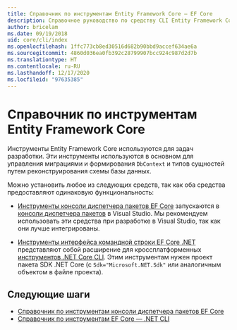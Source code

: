 ```yaml
---
title: Справочник по инструментам Entity Framework Core — EF Core
description: Справочное руководство по средству CLI Entity Framework Core и консоли диспетчера пакетов Visual Studio
author: bricelam
ms.date: 09/19/2018
uid: core/cli/index
ms.openlocfilehash: 1ffc773cb8ed30516d682b90bbd9accef634ae6a
ms.sourcegitcommit: 4860d036ea0fb392c28799907bcc924c987d2d7b
ms.translationtype: HT
ms.contentlocale: ru-RU
ms.lasthandoff: 12/17/2020
ms.locfileid: "97635385"
---
```

# <a name="entity-framework-core-tools-reference"></a>Справочник по инструментам Entity Framework Core

Инструменты Entity Framework Core используются для задач разработки. Эти инструменты используются в основном для управления миграциями и формирования `DbContext` и типов сущностей путем реконструирования схемы базы данных.

Можно установить любое из следующих средств, так как оба средства предоставляют одинаковую функциональность:

* [Инструменты консоли диспетчера пакетов EF Core](xref:core/cli/powershell) запускаются в [консоли диспетчера пакетов](/nuget/tools/package-manager-console) в Visual Studio. Мы рекомендуем использовать эти средства при разработке в Visual Studio, так как они лучше интегрированы.

* [Инструменты интерфейса командной строки EF Core .NET](xref:core/cli/dotnet) представляют собой расширение для кроссплатформенных [инструментов .NET Core CLI](/dotnet/core/tools/). Этим инструментам нужен проект пакета SDK .NET Core (с `Sdk="Microsoft.NET.Sdk"` или аналогичным объектом в файле проекта).

## <a name="next-steps"></a>Следующие шаги

* [Справочник по инструментам консоли диспетчера пакетов EF Core](xref:core/cli/powershell)
* [Справочник по инструментам EF Core — .NET CLI](xref:core/cli/dotnet)
